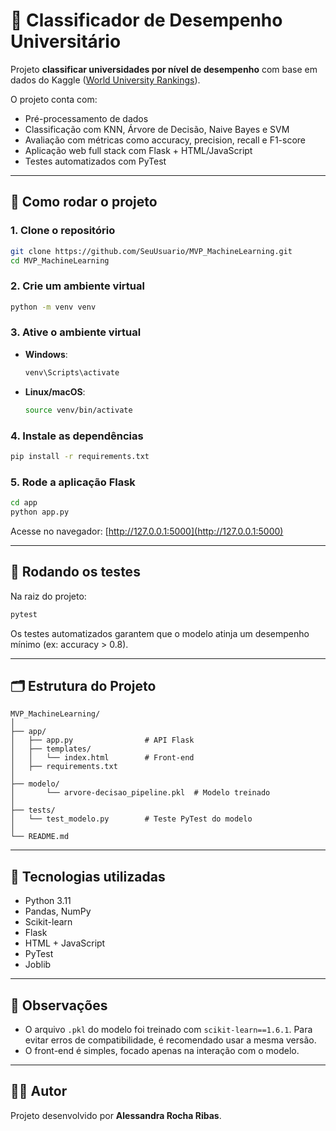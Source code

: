 # 🧠 Classificador de Desempenho Universitário

Projeto **classificar universidades por nível de desempenho** com base em dados do Kaggle ([World University Rankings](https://www.kaggle.com/datasets/aritra100/world-university-ranking)).

O projeto conta com:

- Pré-processamento de dados
- Classificação com KNN, Árvore de Decisão, Naive Bayes e SVM
- Avaliação com métricas como accuracy, precision, recall e F1-score
- Aplicação web full stack com Flask + HTML/JavaScript
- Testes automatizados com PyTest

---

## 🚀 Como rodar o projeto

### 1. Clone o repositório

```bash
git clone https://github.com/SeuUsuario/MVP_MachineLearning.git
cd MVP_MachineLearning
```

### 2. Crie um ambiente virtual

```bash
python -m venv venv
```

### 3. Ative o ambiente virtual

- **Windows**:
  ```bash
  venv\Scripts\activate
  ```

- **Linux/macOS**:
  ```bash
  source venv/bin/activate
  ```

### 4. Instale as dependências

```bash
pip install -r requirements.txt
```

### 5. Rode a aplicação Flask

```bash
cd app
python app.py
```

Acesse no navegador: [http://127.0.0.1:5000](http://127.0.0.1:5000)

---

## 🧪 Rodando os testes

Na raiz do projeto:

```bash
pytest
```

Os testes automatizados garantem que o modelo atinja um desempenho mínimo (ex: accuracy > 0.8).

---

## 🗂️ Estrutura do Projeto

```
MVP_MachineLearning/
│
├── app/
│   ├── app.py                # API Flask
│   ├── templates/
│   │   └── index.html        # Front-end
│   ├── requirements.txt
│
├── modelo/
│       └── arvore-decisao_pipeline.pkl  # Modelo treinado
│
├── tests/
│   └── test_modelo.py        # Teste PyTest do modelo
│
└── README.md
```

---

## 🧩 Tecnologias utilizadas

- Python 3.11
- Pandas, NumPy
- Scikit-learn
- Flask
- HTML + JavaScript
- PyTest
- Joblib

---

## 📌 Observações

- O arquivo `.pkl` do modelo foi treinado com `scikit-learn==1.6.1`. Para evitar erros de compatibilidade, é recomendado usar a mesma versão.
- O front-end é simples, focado apenas na interação com o modelo. 

---

## 👩‍💻 Autor

Projeto desenvolvido por **Alessandra Rocha Ribas**.
